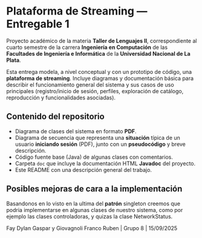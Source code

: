 # Plataforma de Streaming — Entregable 1

Proyecto académico de la materia **Taller de Lenguajes II**, correspondiente al cuarto semestre de la carrera **Ingeniería en Computación** de las **Facultades de Ingeniería e Informática** de la **Universidad Nacional de La Plata**.

Esta entrega modela, a nivel conceptual y con un prototipo de código, una **plataforma de streaming**. Incluye diagramas y documentación básica para describir el funcionamiento general del sistema y sus casos de uso principales (registro/inicio de sesión, perfiles, exploración de catálogo, reproducción y funcionalidades asociadas).

## Contenido del repositorio
- Diagrama de clases del sistema en formato **PDF**.
- Diagrama de secuencia que representa una **situación** típica de un usuario **iniciando sesión** (PDF), junto con un **pseudocódigo** y breve descripción.
- Código fuente base (Java) de algunas clases con comentarios.
- Carpeta `doc` que incluye la documentación HTML **Javadoc** del proyecto.
- Este README con una descripción general del trabajo.

## Posibles mejoras de cara a la **implementación**
Basandonos en lo visto en la ultima del **patrón** singleton creemos que podria implementarse en algunas clases de nuestro sistema, como por ejemplo las clases controladoras, y quizas la clase NetworkStatus.

Fay Dylan Gaspar y Giovagnoli Franco Ruben | Grupo 8 | 15/09/2025